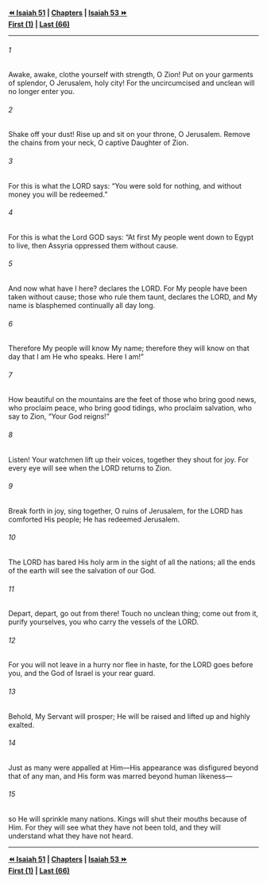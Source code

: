   
**[⏪ Isaiah 51](./Isaiah%2051.md) | [Chapters](./_index.md) | [Isaiah 53 ⏩](./Isaiah%2053.md)**  
**[First (1)](./Isaiah%201.md) | [Last (66)](./Isaiah%2066.md)**  
  
---  
  
###### 1  
Awake, awake, clothe yourself with strength, O Zion! Put on your garments of splendor, O Jerusalem, holy city! For the uncircumcised and unclean will no longer enter you.  
  
###### 2  
Shake off your dust! Rise up and sit on your throne, O Jerusalem. Remove the chains from your neck, O captive Daughter of Zion.  
  
###### 3  
For this is what the LORD says: “You were sold for nothing, and without money you will be redeemed.”  
  
###### 4  
For this is what the Lord GOD says: “At first My people went down to Egypt to live, then Assyria oppressed them without cause.  
  
###### 5  
And now what have I here? declares the LORD. For My people have been taken without cause; those who rule them taunt, declares the LORD, and My name is blasphemed continually all day long.  
  
###### 6  
Therefore My people will know My name; therefore they will know on that day that I am He who speaks. Here I am!”  
  
###### 7  
How beautiful on the mountains are the feet of those who bring good news, who proclaim peace, who bring good tidings, who proclaim salvation, who say to Zion, “Your God reigns!”  
  
###### 8  
Listen! Your watchmen lift up their voices, together they shout for joy. For every eye will see when the LORD returns to Zion.  
  
###### 9  
Break forth in joy, sing together, O ruins of Jerusalem, for the LORD has comforted His people; He has redeemed Jerusalem.  
  
###### 10  
The LORD has bared His holy arm in the sight of all the nations; all the ends of the earth will see the salvation of our God.  
  
###### 11  
Depart, depart, go out from there! Touch no unclean thing; come out from it, purify yourselves, you who carry the vessels of the LORD.  
  
###### 12  
For you will not leave in a hurry nor flee in haste, for the LORD goes before you, and the God of Israel is your rear guard.  
  
###### 13  
Behold, My Servant will prosper; He will be raised and lifted up and highly exalted.  
  
###### 14  
Just as many were appalled at Him—His appearance was disfigured beyond that of any man, and His form was marred beyond human likeness—  
  
###### 15  
so He will sprinkle many nations. Kings will shut their mouths because of Him. For they will see what they have not been told, and they will understand what they have not heard.  
  
  
---  
  
**[⏪ Isaiah 51](./Isaiah%2051.md) | [Chapters](./_index.md) | [Isaiah 53 ⏩](./Isaiah%2053.md)**  
**[First (1)](./Isaiah%201.md) | [Last (66)](./Isaiah%2066.md)**  
  

